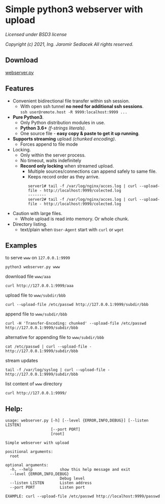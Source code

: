 # Simple python3 webserver with upload
_Licensed under BSD3 license_ 

_Copyright (c) 2021, Ing. Jaromir Sedlacek_
_All rights reserved._

## Download
[webserver.py](https://raw.githubusercontent.com/sedlacek-modules/webserver/master/webserver.py)

## Features

- Convenient bidirectional file transfer within ssh session.  
    - With open ssh tunnel **no need for additional ssh sessions**.  
    `ssh user@remote.host -R 9999:localhost:9999 ...`
- **Pure Python3**.
    - Only Python distribution modules in use.
    - **Python 3.6+** _(f-strings literals)_.
    - One source file - **easy copy & paste to get it up running**.
- **Supports streaming** upload _(chunked encoding)_.
    - Forces append to file mode
- Locking.
    - Only within the server process.
    - No timeout, waits indefinitely
    - **Record only locking** when streamed upload.
        - Multiple sources/connections can append safely to same file.
        - Keeps record order as they arrive.
            ```
            server1# tail -f /var/log/nginx/acces.log | curl --upload-file - http://localhost:9999/colected.log
            --------
            server2# tail -f /var/log/nginx/acces.log | curl --upload-file - http://localhost:9999/colected.log
            ```
- Caution with large files.
    - Whole upload is read into memory. Or whole chunk.
- Directory listing.
    - text/plain when `User-Agent` start with `curl` or `wget`


## Examples
to serve `www` on `127.0.0.1:9999`
```
python3 webserver.py www
```
download file `www/aaa`
```
curl http://127.0.0.1:9999/aaa
```
upload file to `www/subdir/bbb`
```
curl --upload-file /etc/passwd http://127.0.0.1:9999/subdir/bbb
```
append file to `www/subdir/bbb`
```
curl -H 'Transfer-Encoding: chunked' --upload-file /etc/passwd http://127.0.0.1:9999/subdir/bbb
```
alternative for appending file to `www/subdir/bbb`
```
cat /etc/passwd | curl --upload-file - http://127.0.0.1:9999/subdir/bbb
```
stream updates
```
tail -f /var/log/syslog | curl --upload-file - http://127.0.0.1:9999/subdir/bbb
```
list content of `www` directory
```
curl http://127.0.0.1:9999/
```

## Help:
```
usage: webserver.py [-h] [--level {ERROR,INFO,DEBUG}] [--listen LISTEN]
                    [--port PORT]
                    [root]

Simple webserver with upload

positional arguments:
  root

optional arguments:
  -h, --help            show this help message and exit
  --level {ERROR,INFO,DEBUG}
                        Debug level
  --listen LISTEN       Listen address
  --port PORT           Listen port

EXAMPLE: curl --upload-file /etc/passwd http://localhost:9999/passwd
```